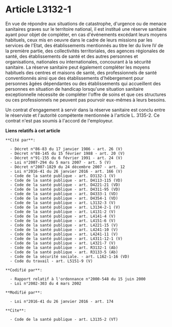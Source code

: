 # Article L3132-1

En vue de répondre aux situations de catastrophe, d'urgence ou de menace sanitaires graves sur le territoire national, il est
institué une réserve sanitaire ayant pour objet de compléter, en cas d'événements excédant leurs moyens habituels, ceux mis
en oeuvre dans le cadre de leurs missions par les services de l'Etat, des établissements mentionnés au titre Ier du livre IV
de la première partie, des collectivités territoriales, des agences régionales de santé, des établissements de santé et des
autres personnes et organisations, nationales ou internationales, concourant à la sécurité sanitaire. La réserve sanitaire
peut également compléter les moyens habituels des centres et maisons de santé, des professionnels de santé conventionnés
ainsi que des établissements d'hébergement pour personnes âgées dépendantes ou des établissements qui accueillent des
personnes en situation de handicap lorsqu'une situation sanitaire exceptionnelle nécessite de compléter l'offre de soins et
que ces structures ou ces professionnels ne peuvent pas pourvoir eux-mêmes à leurs besoins. 

Un contrat d'engagement à servir dans la réserve sanitaire est conclu entre le réserviste et l'autorité compétente mentionnée
à l'article L. 3135-2. Ce contrat n'est pas soumis à l'accord de l'employeur.

**Liens relatifs à cet article**

	**Cité par**:

	  - Décret n°86-83 du 17 janvier 1986 - art. 26 (V)
	  - Décret n°88-145 du 15 février 1988 - art. 20 (V)
	  - Décret n°91-155 du 6 février 1991 - art. 24 (V)
	  - Loi n°2007-294 du 5 mars 2007 - art. 5 (V)
	  - Décret n°2007-1829 du 24 décembre 2007 - art. 12
	  - Loi n°2016-41 du 26 janvier 2016 - art. 166 (V)
	  - Code de la santé publique - art. D3132-1 (V)
	  - Code de la santé publique - art. D4113-115 (VD)
	  - Code de la santé publique - art. D4221-21 (VD)
	  - Code de la santé publique - art. D4311-95 (VD)
	  - Code de la santé publique - art. D4333-1 (VD)
	  - Code de la santé publique - art. D4354-1 (VD)
	  - Code de la santé publique - art. L3132-3 (V)
	  - Code de la santé publique - art. L3134-2-1 (V)
	  - Code de la santé publique - art. L4131-2 (V)
	  - Code de la santé publique - art. L4141-4 (V)
	  - Code de la santé publique - art. L4151-6 (V)
	  - Code de la santé publique - art. L4221-15 (V)
	  - Code de la santé publique - art. L4241-10 (V)
	  - Code de la santé publique - art. L4241-11 (V)
	  - Code de la santé publique - art. L4311-12-1 (V)
	  - Code de la santé publique - art. L4321-7 (V)
	  - Code de la santé publique - art. R3132-1 (Ab)
	  - Code de la santé publique - art. R3133-5 (Ab)
	  - Code de la sécurité sociale. - art. L162-1-16 (VD)
	  - Code du travail - art. L5151-9 (V)

	**Codifié par**:

	  - Rapport relatif à l'ordonnance n°2000-548 du 15 juin 2000
	  - Loi n°2002-303 du 4 mars 2002

	**Modifié par**:

	  - Loi n°2016-41 du 26 janvier 2016 - art. 174

	**Cite**:

	  - Code de la santé publique - art. L3135-2 (VT)
